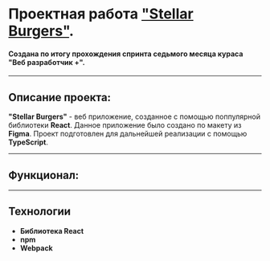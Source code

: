 # Проектная работа ["Stellar Burgers"](https://shoomec74.github.io/react_burger/#/).
#### Создана по итогу прохождения спринта седьмого месяца кураса "Веб разработчик +".
***
## Описание проекта:
__"Stellar Burgers"__ - веб приложение, созданное с помощью поппулярной библиотеки __React__. Данное приложение было создано по макету из __Figma__. Проект подготовлен для дальнейшей реализации с помощью __TypeScript__.
***
## Функционал:

***
## Технологии
* __Библиотека React__
* __npm__
* __Webpack__
